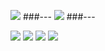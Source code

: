 [![](http://github-profile-summary-cards.vercel.app/api/cards/profile-details?username=BelusKirill&theme=2077)](https://github.com/BelusKirill/github-profile-summary-cards)
###---
![](http://github-profile-summary-cards.vercel.app/api/cards/repos-per-language?username=BelusKirill&theme=2077)
###---

[![](https://raw.githubusercontent.com/BelusKirill/github-profile-summary-cards-example/master/profile-summary-card-output/vue/1-repos-per-language.svg)](https://github.com/BelusKirill/github-profile-summary-cards) [![](https://raw.githubusercontent.com/BelusKirill/github-profile-summary-cards-example/master/profile-summary-card-output/vue/2-most-commit-language.svg)](https://github.com/BelusKirill/github-profile-summary-cards)
[![](https://raw.githubusercontent.com/BelusKirill/github-profile-summary-cards-example/master/profile-summary-card-output/vue/3-stats.svg)](https://github.com/BelusKirill/github-profile-summary-cards) [![](https://raw.githubusercontent.com/BelusKirill/github-profile-summary-cards-example/master/profile-summary-card-output/vue/4-productive-time.svg)](https://github.com/BelusKirill/github-profile-summary-cards)